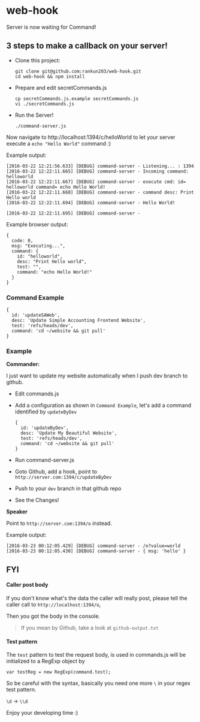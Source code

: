 # web-hook
Server is now waiting for Command!

## 3 steps to make a callback on your server!

- Clone this project:

  ```
  git clone git@github.com:rankun203/web-hook.git
  cd web-hook && npm install
  ```
  
- Prepare and edit secretCommands.js

  ```
  cp secretCommands.js.example secretCommands.js
  vi ./secretCommands.js
  ```
  
- Run the Server!
  
  ```
  ./command-server.js
  ```

Now navigate to http://localhost:1394/c/helloWorld 
to let your server execute a `echo "Hello World"` command :)

Example output:

```
[2016-03-22 12:21:56.633] [DEBUG] command-server - Listening... : 1394
[2016-03-22 12:22:11.665] [DEBUG] command-server - Incoming command:  helloworld
[2016-03-22 12:22:11.667] [DEBUG] command-server - execute cmd: id= helloworld command= echo Hello World!
[2016-03-22 12:22:11.668] [DEBUG] command-server - command desc: Print Hello world
[2016-03-22 12:22:11.694] [DEBUG] command-server - Hello World!

[2016-03-22 12:22:11.695] [DEBUG] command-server -
```

Example browser output:

```
{
  code: 0,
  msg: "Executing...",
  command: {
    id: "helloworld",
    desc: "Print Hello world",
    test: "",
    command: "echo Hello World!"
  }
}
```

### Command Example

```
{
  id: 'updateSAWeb',
  desc: 'Update Simple Accounting Frontend Website',
  test: 'refs/heads/dev',
  command: 'cd ~/website && git pull'
}
```

### Example

**Commander:**

I just want to update my website automatically when I push dev branch to github.

- Edit commands.js
- Add a configuration as shown in `Command Example`, 
  let's add a command identified by `updateByDev`
  
  ```
  {
    id: 'updateByDev',
    desc: 'Update My Beautiful Website',
    test: 'refs/heads/dev',
    command: 'cd ~/website && git pull'
  }
  ```

- Run command-server.js
- Goto Github, add a hook, point to `http://server.com:1394/c/updateByDev`
- Push to your `dev` branch in that github repo
- See the Changes!

**Speaker**

Point to `http://server.com:1394/o` instead.

Example output: 

```
[2016-03-23 00:12:05.429] [DEBUG] command-server - /o?value=world  
[2016-03-23 00:12:05.430] [DEBUG] command-server - { msg: 'hello' }
```

## FYI

#### Caller post body

If you don't know what's the data the caller will really post,
please tell the caller call to `http://localhost:1394/o`,

Then you got the body in the console.

> If you mean by Github, take a look at `github-output.txt`

#### Test pattern

The `test` pattern to test the request body,
is used in commands.js will be initialized to a RegExp object by

```
var testReg = new RegExp(command.test);
```

So be careful with the syntax, basically you need one more `\` in your regex test pattern.

`\d` -> `\\d`

Enjoy your developing time :)
